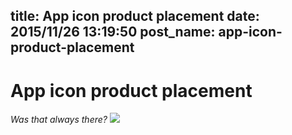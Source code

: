 title: App icon product placement
date: 2015/11/26 13:19:50
post_name: app-icon-product-placement
---
# App icon product placement

_Was that always there?_ ![](https://henryaj.files.wordpress.com/2015/11/img_0172.png)
